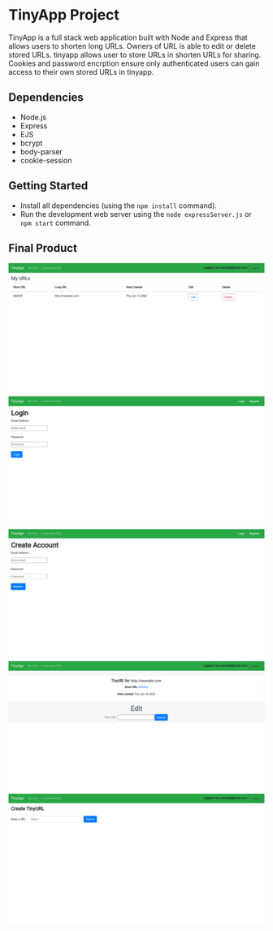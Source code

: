 # TinyApp Project

TinyApp is a full stack web application built with Node and Express that allows users to shorten long URLs.
Owners of URL is able to edit or delete stored URLs. tinyapp allows user to store URLs in shorten URLs for sharing. 
Cookies and password encrption ensure only authenticated users can gain access to their own stored URLs in tinyapp.


## Dependencies

- Node.js
- Express
- EJS
- bcrypt
- body-parser
- cookie-session


## Getting Started

- Install all dependencies (using the `npm install` command).
- Run the development web server using the `node expressServer.js` or `npm start` command.


## Final Product

!["MyURLs front page"](https://github.com/diavolosz/tinyapp/blob/master/docs/MyURLs-page.png?raw=true)
!["Login page"](https://github.com/diavolosz/tinyapp/blob/master/docs/login.png?raw=true)
!["Register page"](https://github.com/diavolosz/tinyapp/blob/master/docs/register.png?raw=true)
!["URL edit page"](https://github.com/diavolosz/tinyapp/blob/master/docs/url-edit-page.png?raw=true)
!["Create URL page"](https://github.com/diavolosz/tinyapp/blob/master/docs/create%20url.png?raw=true)

